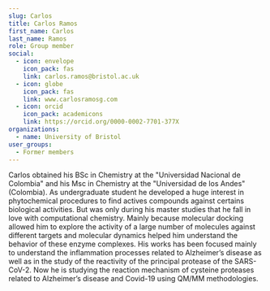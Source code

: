 ```yaml
---
slug: Carlos
title: Carlos Ramos
first_name: Carlos
last_name: Ramos
role: Group member
social:
  - icon: envelope
    icon_pack: fas
    link: carlos.ramos@bristol.ac.uk
  - icon: globe
    icon_pack: fas
    link: www.carlosramosg.com
  - icon: orcid
    icon_pack: academicons
    link: https://orcid.org/0000-0002-7701-377X
organizations:
  - name: University of Bristol
user_groups:
  - Former members
---
```

Carlos obtained his BSc in Chemistry at the "Universidad Nacional de Colombia" and his Msc in Chemistry at the "Universidad de los Andes" (Colombia). As undergraduate student he developed a huge interest in phytochemical procedures to find actives compounds against certains biological activities. But was only during his master studies that he fall in love with computational chemistry. Mainly because molecular docking allowed him to explore the activity of a large number of molecules against different targets and molecular dynamics helped him understand the behavior of these enzyme complexes. His works has been focused mainly to understand the inflammation processes related to Alzheimer’s disease as well as in the study of the reactivity of the principal protease of the SARS-CoV-2. Now he is studying the reaction mechanism of cysteine proteases related to Alzheimer’s disease and Covid-19 using QM/MM methodologies.
